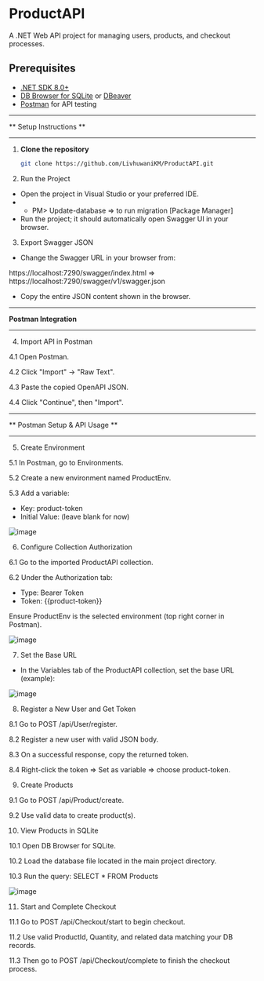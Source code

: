 # ProductAPI

A .NET Web API project for managing users, products, and checkout processes.

## Prerequisites

- [.NET SDK 8.0+](https://dotnet.microsoft.com/)
- [DB Browser for SQLite](https://sqlitebrowser.org/) or [DBeaver](https://dbeaver.io/)
- [Postman](https://www.postman.com/) for API testing

************************************************************************************************
** Setup Instructions **
************************************************************************************************

1. **Clone the repository**
   ```bash
   git clone https://github.com/LivhuwaniKM/ProductAPI.git

2. Run the Project

- Open the project in Visual Studio or your preferred IDE.
- - PM> Update-database => to run migration [Package Manager]
- Run the project; it should automatically open Swagger UI in your browser.

3. Export Swagger JSON

- Change the Swagger URL in your browser from:

https://localhost:7290/swagger/index.html => https://localhost:7290/swagger/v1/swagger.json

- Copy the entire JSON content shown in the browser.

*************************************************************************************************
**Postman Integration**
*************************************************************************************************

4. Import API in Postman
   
4.1 Open Postman.

4.2 Click "Import" → "Raw Text".

4.3 Paste the copied OpenAPI JSON.

4.4 Click "Continue", then "Import".

*************************************************************************************************
** Postman Setup & API Usage **
*************************************************************************************************

5. Create Environment
   
5.1 In Postman, go to Environments.

5.2 Create a new environment named ProductEnv.

5.3 Add a variable:

- Key: product-token
- Initial Value: (leave blank for now)

![image](https://github.com/user-attachments/assets/dade95e3-a312-4e4a-a262-07b514bde31b)

6. Configure Collection Authorization

6.1 Go to the imported ProductAPI collection.

6.2 Under the Authorization tab:

- Type: Bearer Token
- Token: {{product-token}}

Ensure ProductEnv is the selected environment (top right corner in Postman).

![image](https://github.com/user-attachments/assets/e2c02915-7ed1-49d7-97a8-4e7cd73f3fda)

7. Set the Base URL

- In the Variables tab of the ProductAPI collection, set the base URL (example):

![image](https://github.com/user-attachments/assets/41e2bb55-25a1-4b8b-8fef-3bb243ab055c)

8. Register a New User and Get Token

8.1 Go to POST /api/User/register.

8.2 Register a new user with valid JSON body.

8.3 On a successful response, copy the returned token.

8.4 Right-click the token => Set as variable => choose product-token.

9. Create Products

9.1 Go to POST /api/Product/create.

9.2 Use valid data to create product(s).

10. View Products in SQLite

10.1 Open DB Browser for SQLite.

10.2 Load the database file located in the main project directory.

10.3 Run the query: SELECT * FROM Products

![image](https://github.com/user-attachments/assets/4bbab4a5-3a55-4351-a711-d7ab42604b75)

11. Start and Complete Checkout

11.1 Go to POST /api/Checkout/start to begin checkout.

11.2 Use valid ProductId, Quantity, and related data matching your DB records.

11.3 Then go to POST /api/Checkout/complete to finish the checkout process.
